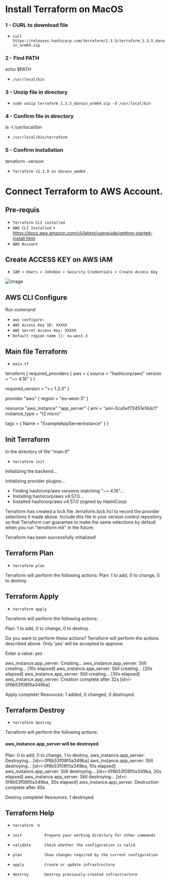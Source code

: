 # Install Terraform on MacOS

### 1 - CURL to download file
- `curl https://releases.hashicorp.com/terraform/1.3.5/terraform_1.3.5_darwin_arm64.zip`

### 2 - Find PATH
echo $PATH
- `/usr/local/bin`
 
### 3 - Unzip file in directory
- `sudo unzip terraform_1.3.5_darwin_arm64.zip -d /usr/local/bin`

### 4 - Confirm file in directory
ls -l /usr/local/bin
 - `/usr/local/bin/terraform`

### 5 - Confirm Installation
terraform -version
 - `Terraform v1.3.9
    on darwin_amd64`

# Connect Terraform to AWS Account.
## Pre-requis
- `Terraform CLI installed`
- `AWS CLI Installed` > https://docs.aws.amazon.com/cli/latest/userguide/getting-started-install.html
- `AWS Account`
## Create ACCESS KEY on AWS IAM

 - `IAM > Users > JohnDoe > Security Credentials > Create Access Key`

![image](https://user-images.githubusercontent.com/3710109/223247770-7b98cca4-dc13-4860-beab-e372c891db94.png)

## AWS CLI Configure
Run command
- `aws configure- `
- `AWS Access Key ID: XXXXX`
- `AWS Secret Access Key: XXXXX`
- `Default region name []: eu-west-3`

## Main file Terraform
- `main.tf`

terraform {
  required_providers {
    aws = {
      source  = "hashicorp/aws"
      version = "~> 4.16"
    }
  }

  required_version = ">= 1.2.0"
}

provider "aws" {
  region  = "eu-west-3"
}

resource "aws_instance" "app_server" {
  ami           = "ami-0ca5ef73451e16dc1"
  instance_type = "t2.micro"

  tags = {
    Name = "ExampleAppServerInstance"
  }
}

## Init Terraform
In the directory of file "main.tf"

- `terraform init`

Initializing the backend...

Initializing provider plugins...
- Finding hashicorp/aws versions matching "~> 4.16"...
- Installing hashicorp/aws v4.57.0...
- Installed hashicorp/aws v4.57.0 (signed by HashiCorp)

Terraform has created a lock file .terraform.lock.hcl to record the provider
selections it made above. Include this file in your version control repository
so that Terraform can guarantee to make the same selections by default when
you run "terraform init" in the future.

Terraform has been successfully initialized!

## Terraform Plan 
- `terraform plan`

Terraform will perform the following actions:
Plan: 1 to add, 0 to change, 0 to destroy.

## Terraform Apply 
- `terraform apply`

Terraform will perform the following actions:

Plan: 1 to add, 0 to change, 0 to destroy.

Do you want to perform these actions?
  Terraform will perform the actions described above.
  Only 'yes' will be accepted to approve.

  Enter a value: yes

aws_instance.app_server: Creating...
aws_instance.app_server: Still creating... [10s elapsed]
aws_instance.app_server: Still creating... [20s elapsed]
aws_instance.app_server: Still creating... [30s elapsed]
aws_instance.app_server: Creation complete after 32s [id=i-0f6b53f08f0a349ba]

Apply complete! Resources: 1 added, 0 changed, 0 destroyed.

## Terraform Destroy 
- `terraform destroy`

Terraform will perform the following actions:
#### aws_instance.app_server will be destroyed
Plan: 0 to add, 0 to change, 1 to destroy.
aws_instance.app_server: Destroying... [id=i-0f6b53f08f0a349ba]
aws_instance.app_server: Still destroying... [id=i-0f6b53f08f0a349ba, 10s elapsed]
aws_instance.app_server: Still destroying... [id=i-0f6b53f08f0a349ba, 20s elapsed]
aws_instance.app_server: Still destroying... [id=i-0f6b53f08f0a349ba, 30s elapsed]
aws_instance.app_server: Destruction complete after 40s

Destroy complete! Resources: 1 destroyed.

## Terraform Help
- `terraform -h`


- `init          Prepare your working directory for other commands`
- `validate      Check whether the configuration is valid`
- `plan          Show changes required by the current configuration`
- `apply         Create or update infrastructure`
- `destroy       Destroy previously-created infrastructure`
